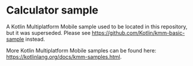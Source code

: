 # Calculator sample

A Kotlin Multiplatform Mobile sample used to be located in this repository, but it was superseded.
Please see https://github.com/Kotlin/kmm-basic-sample instead.

More Kotlin Multiplatform Mobile samples can be found here: https://kotlinlang.org/docs/kmm-samples.html.
